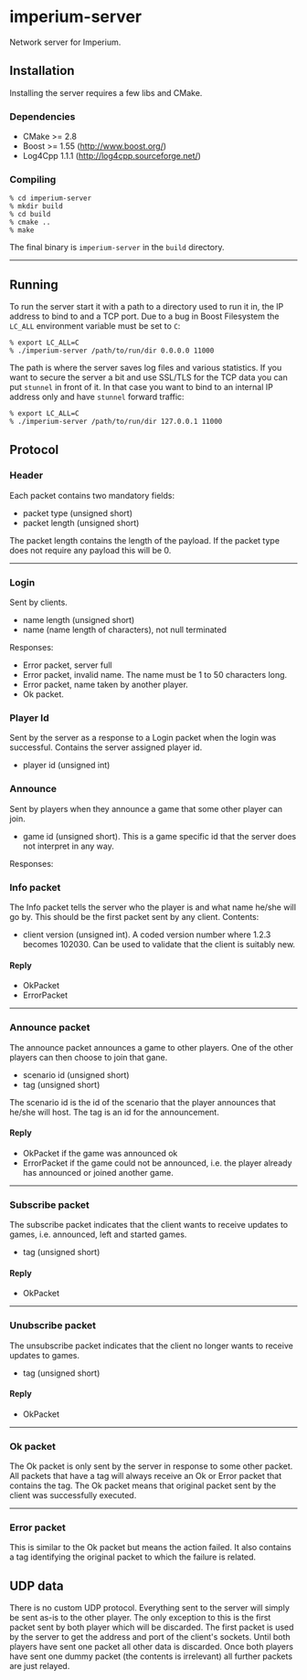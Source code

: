 # imperium-server
Network server for Imperium.

## Installation

Installing the server requires a few libs and CMake.

### Dependencies

* CMake >= 2.8
* Boost >= 1.55 (http://www.boost.org/)
* Log4Cpp 1.1.1 (http://log4cpp.sourceforge.net/)

### Compiling

````
% cd imperium-server
% mkdir build
% cd build
% cmake ..
% make
````

The final binary is `imperium-server` in the `build` directory.

---

## Running

To run the server start it with a path to a directory used to run it in, the IP address to bind to and a TCP port. Due
to a bug in Boost Filesystem the `LC_ALL` environment variable must be set to `C`:

````
% export LC_ALL=C
% ./imperium-server /path/to/run/dir 0.0.0.0 11000
````

The path is where the server saves log files and various statistics. If you want to secure the server
a bit and use SSL/TLS for the TCP data you can put `stunnel` in front of it. In that case you want to
bind to an internal IP address only and have `stunnel` forward traffic:

````
% export LC_ALL=C
% ./imperium-server /path/to/run/dir 127.0.0.1 11000
````

## Protocol

### Header
Each packet contains two mandatory fields:
* packet type (unsigned short)
* packet length (unsigned short)

The packet length contains the length of the payload. If the packet type does not require any payload this will be 0.

---

### Login
Sent by clients.

* name length (unsigned short)
* name (name length of characters), not null terminated

Responses:

* Error packet, server full
* Error packet, invalid name. The name must be 1 to 50 characters long.
* Error packet, name taken by another player.
* Ok packet.


### Player Id
Sent by the server as a response to a Login packet when the login was successful. Contains the server assigned player id.

* player id (unsigned int)


### Announce
Sent by players when they announce a game that some other player can join.

* game id (unsigned short). This is a game specific id that the server does not interpret in any way.

Responses:




### Info packet
The Info packet tells the server who the player is and what name he/she will go by. This should be the first packet sent by any client. Contents:

* client version (unsigned int). A coded version number where 1.2.3 becomes 102030. Can be used to validate that the client is suitably new.

#### Reply
* OkPacket
* ErrorPacket

---

### Announce packet
The announce packet announces a game to other players. One of the other players can then choose to join that gane.

* scenario id (unsigned short)
* tag (unsigned short)

The scenario id is the id of the scenario that the player announces that he/she will host. The tag is an id for the announcement. 

#### Reply
* OkPacket if the game was announced ok
* ErrorPacket if the game could not be announced, i.e. the player already has announced or joined another game.

---

### Subscribe packet
The subscribe packet indicates that the client wants to receive updates to games, i.e. announced, left and started games.

* tag (unsigned short)

#### Reply
* OkPacket

---

### Unubscribe packet
The unsubscribe packet indicates that the client no longer wants to receive updates to games.

* tag (unsigned short)

#### Reply
* OkPacket

---

### Ok packet
The Ok packet is only sent by the server in response to some other packet. All packets that have a tag will always receive an Ok or Error packet that contains the tag. The Ok packet means that original packet sent by the client was successfully executed. 

---

### Error packet
This is similar to the Ok packet but means the action failed. It also contains a tag identifying the original packet to which the failure is related.


## UDP data
There is no custom UDP protocol. Everything sent to the server will simply be sent as-is to the other player. The only exception to this is the first packet sent by both player which will be discarded. The first packet is used by the server to get the address and port of the client's sockets. Until both players have sent one packet all other data is discarded. Once both players have sent one dummy packet (the contents is irrelevant) all further packets are just relayed.
